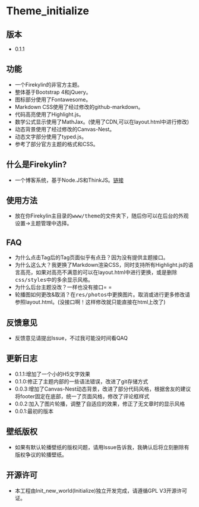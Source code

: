 # Theme_initialize
## 版本
* 0.1.1

## 功能
* 一个Firekylin的非官方主题。
* 整体基于Bootstrap 4和jQuery。
* 图标部分使用了Fontawesome。
* Markdown CSS使用了经过修改的github-markdown。
* 代码高亮使用了Highlight.js。
* 数学公式显示使用了MathJax。(使用了CDN,可以在layout.html中进行修改)
* 动态背景使用了经过修改的Canvas-Nest。
* 动态文字部分使用了typed.js。
* 参考了部分官方主题的格式和CSS。

## 什么是Firekylin?
* 一个博客系统，基于Node.JS和ThinkJS。[链接](https://github.com/firekylin/firekylin)

## 使用方法
* 放在你Firekylin主目录的<kbd>www/theme</kbd>的文件夹下，随后你可以在后台的<kbd>外观设置</kbd>-><kbd>主题管理</kbd>中选择。

## FAQ
* 为什么点击Tag后的Tag页面似乎有点丑？因为没有提供主题接口。
* 为什么这么大？我更换了Markdown渲染CSS，同时支持所有Highlight.js的语言高亮，如果对高亮不满意的可以在layout.html中进行更换，或是删除<kbd>css/styles</kbd>中的多余显示风格。
* 为什么后台主题没改？一样也没有接口= =
* 轮播图如何更改&取消？在<kbd>res/photos</kbd>中更换图片。取消或进行更多修改请参照layout.html。(没接口啊！这样修改就只能直接在html上改了)

## 反馈意见
* 反馈意见请提出Issue，不过我可能没时间看QAQ

## 更新日志
* 0.1.1:增加了一个小的H5文字效果
* 0.1.0:修正了主题内部的一些语法错误，改进了git存储方式
* 0.0.3:增加了Canvas-Nest动态背景，改进了部分代码风格，根据舍友的建议将footer固定在底部，统一了页面风格，修改了评论框样式
* 0.0.2:加入了图片轮播，调整了自适应的效果，修正了无文章时的显示风格
* 0.0.1:最初的版本

## 壁纸版权
* 如果有默认轮播壁纸的版权问题，请用Issue告诉我，我确认后将立刻删除有版权争议的轮播壁纸。

## 开源许可
* 本工程由Init_new_world(Initialize)独立开发完成，请遵循GPL V3开源许可证。
